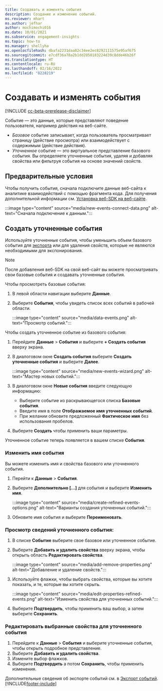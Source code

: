 ```yaml
---
title: Создавать и изменять события
description: Создание и изменение событий.
ms.reviewer: mhart
ms.author: jefhar
author: mochimochi016
ms.date: 10/01/2021
ms.subservice: engagement-insights
ms.topic: how-to
ms.manager: shellyha
ms.openlocfilehash: dbafa2231daa82c34ee2ec8292111575e95af675
ms.sourcegitcommit: e7cdf36a78a2b1dd2850183224d39c8dde46b26f
ms.translationtype: HT
ms.contentlocale: ru-RU
ms.lasthandoff: 02/16/2022
ms.locfileid: "8228219"
---
```

# <a name="create-and-modify-events"></a>Создавать и изменять события

[!INCLUDE [cc-beta-prerelease-disclaimer](includes/cc-beta-prerelease-disclaimer.md)]

Событие — это данные, которые представляют поведение пользователя, например действия на веб-сайте.

- *Базовое* событие записывает, когда пользователь просматривает страницу (действие просмотра) или взаимодействует с содержимым (действие действия).
- *Уточненное* событие — это виртуальное представление базового события. Вы определяете уточненные события, удаляя и добавляя свойства или фильтруя события на основе значений свойств.

## <a name="prerequisites"></a>Предварительные условия

Чтобы получить события, сначала подключите данные веб-сайта к аналитике взаимодействий с помощью фрагмента кода. Для получения дополнительной информации см. [Установка веб-SDK на веб-сайте](instrument-website.md).

 :::image type="content" source="media/new-events-connect-data.png" alt-text="Сначала подключение к данным.":::

## <a name="create-refined-events"></a>Создать уточненные события

Используйте уточненные события, чтобы уменьшить объем базового события для [экспорта](export-events.md) или для удаления свойств, которые не являются необходимыми для экспонирования.

> [!NOTE]
> После добавления веб-SDK на свой веб-сайт вы можете просматривать свои базовые события и создавать уточненные события. 

Чтобы просмотреть базовые события:

1. В левой области навигации выберите **Данные**.

1. Выберите **События**, чтобы увидеть список всех событий в рабочей области.

    :::image type="content" source="media/data-events.png" alt-text="Просмотр событий.":::

Чтобы создать уточненное событие из базового события: 

1. Перейдите **Данные** > **События** и выберите **+ Создать события** вверху экрана.

1. В диалоговом окне **Создать события** выберите **Создать уточненные события** и выберите **Далее**.
   
     :::image type="content" source="media/new-events-wizard.png" alt-text="Мастер новых событий.":::
     
1. В диалоговом окне **Новые события** введите следующую информацию:

   - Выберите событие из раскрывающегося списка **Базовые события**.
   - Введите имя в поле **Отображаемое имя уточненных событий**.
   - При желании обновите предложенный **Фактическое имя** без использования пробелов.

1. Выберите **Создать** чтобы применить ваши параметры.

Уточненное событие теперь появляется в вашем списке **События**.

### <a name="edit-event-name"></a>Изменить имя события

Вы можете изменить имя и свойства базового или уточненного события.

1. Перейти к **Данные** > **События**. 

1. Выберите **Дополнительно [...]** для события и выберите **Изменить имя**.
    
     :::image type="content" source="media/create-refined-events-options.png" alt-text="Варианты создания уточненных событий.":::

3. Обновите имя события и выберите **Переименовать**.

### <a name="view-the-details-of-a-refined-event"></a>Просмотр сведений уточненного события:

1. В списке **Событие** выберите свое базовое или уточненное событие. 

1. Выберите **Добавить и удалить свойства** вверху экрана, чтобы открыть область **Редактировать свойства**. 

     :::image type="content" source="media/add-remove-properties.png" alt-text="Добавление и удаление свойств.":::

1. Используйте флажки, чтобы выбрать свойства, которые вы хотите показать, и те, которые вы хотите скрыть. 

   :::image type="content" source="media/edit-properties-refined-events.png" alt-text="Изменить свойства для уточненных событий.":::

1. Выберите **Подтвердить**, чтобы применить ваш выбор, а затем выберите **Сохранить**.


### <a name="edit-selected-properties-for-a-refined-event"></a>Редактировать выбранные свойства для уточненного события

1. Перейдите к **Данные** > **События** и выберите уточненные события, чтобы открыть подробное представление.
1. Выберите **Добавить и удалить свойства**. 
1. Измените выбор флажков.
1. Выберите **Подтвердить** а потом **Сохранить**, чтобы применить изменения.

Дополнительные сведения об экспорте событий см. в [Экспорт событий](export-events.md).
[!INCLUDE[footer-include](../includes/footer-banner.md)]

